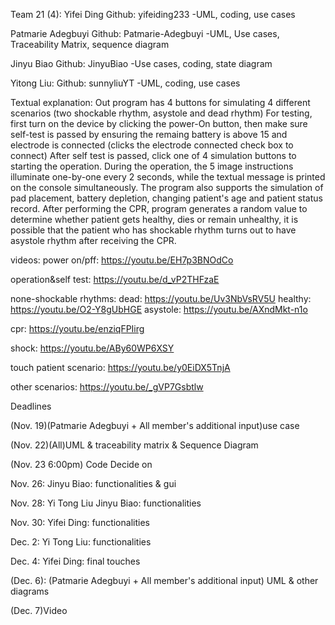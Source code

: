 Team 21 (4):
Yifei Ding
Github: yifeiding233
-UML, coding, use cases

Patmarie Adegbuyi
Github: Patmarie-Adegbuyi
-UML, Use cases, Traceability Matrix, sequence diagram

Jinyu Biao
Github: JinyuBiao
-Use cases, coding, state diagram

Yitong Liu:
Github: sunnyliuYT
-UML, coding, use cases

Textual explanation:
    Out program has 4 buttons for simulating 4 different scenarios (two shockable rhythm, asystole and dead rhythm) For testing, 
    first turn on the device by clicking the power-On button, then make sure self-test is passed by ensuring the remaing battery
    is above 15 and electrode is connected (clicks the electrode connected check box to connect)  After self test is passed, click
    one of 4 simulation buttons to starting the operation. During the operation, the 5 image instructions illuminate one-by-one every
    2 seconds, while the textual message is printed on the console simultaneously. The program also supports the simulation of pad
    placement, battery depletion, changing patient's age and patient status record. After performing the CPR, program generates a random 
    value to determine whether patient gets healthy, dies or remain unhealthy, it is possible that the patient who has shockable rhythm
    turns out to have asystole rhythm after receiving the CPR.

videos:
power on/pff:    https://youtu.be/EH7p3BNOdCo

operation&self test:    https://youtu.be/d_vP2THFzaE

none-shockable rhythms:
    dead:    https://youtu.be/Uv3NbVsRV5U
    healthy:    https://youtu.be/O2-Y8gUbHGE
    asystole:    https://youtu.be/AXndMkt-n1o

cpr:    https://youtu.be/enziqFPIirg

shock:    https://youtu.be/ABy60WP6XSY

touch patient scenario:    https://youtu.be/y0EiDX5TnjA

other scenarios:    https://youtu.be/_gVP7Gsbtlw


Deadlines

(Nov. 19)(Patmarie Adegbuyi + All member's additional input)use case  

(Nov. 22)(All)UML & traceability matrix & Sequence Diagram

(Nov. 23 6:00pm) Code Decide on

Nov. 26: Jinyu Biao: functionalities & gui

Nov. 28: Yi Tong Liu  Jinyu Biao: functionalities

Nov. 30: Yifei Ding: functionalities

Dec. 2: Yi Tong Liu: functionalities

Dec. 4: Yifei Ding: final touches

(Dec. 6): (Patmarie Adegbuyi + All member's additional input) UML & other diagrams

(Dec. 7)Video  
